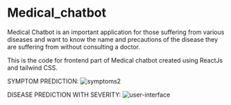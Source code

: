 # Medical_chatbot
Medical Chatbot is an important application for those suffering from various diseases and want to know the name and precautions of the disease they are suffering from without consulting a doctor.

This is the code for frontend part of Medical chatbot created using ReactJs and tailwind CSS.

SYMPTOM PREDICTION:
![symptoms2](https://user-images.githubusercontent.com/73090813/206650815-20fef36a-467d-4fc5-a0b0-9e60d5640c8c.png)


DISEASE PREDICTION WITH SEVERITY:
![user-interface](https://user-images.githubusercontent.com/73090813/206649219-06099703-cb27-4fa5-9db3-be64a1a640f4.png)
